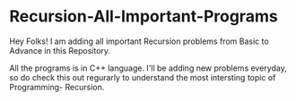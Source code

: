 # Recursion-All-Important-Programs
Hey Folks!
I am adding all important Recursion problems from Basic to Advance in this Repository.

All the programs is in C++ language.
I'll be adding new problems everyday, so do check this out regurarly to understand the most intersting topic of Programming- Recursion.
